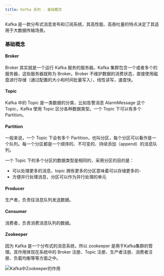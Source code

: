 ```yaml
---
title: Kafka 系列 - 基础概念
---
```


Kafka 是一款分布式消息发布和订阅系统，其高性能、高吞吐量的特点决定了其适用于大数据传输场景。

### 基础概念

#### Broker

Broker 其实就是一个运行 Kafka 服务的服务器。Kafka 集群包含一个或者多个的服务器，这些服务器就称为 Broker。Broker 不维护数据的消费状态，直接使用磁盘进行存储（通过配置的大小和时间批量写入），线性读写，速度快。

#### Topic

Kafka 中的 Topic 是一类数据的分类，比如告警消息 AlarmMessage 这个 Topic，Kafka 使用 Topic 区分各种数据类型。一个 Topic 下可以有多个 Partition。

#### Partition

一般来说，一个 Topic 下会有多个 Partition，也叫分区，每个分区可以看作是一个队列。每一个分区都是一个顺序的、不可变的、持续添加（append）的消息队列。

一个 Topic 下的多个分区的数据类型是相同的，采用分区的目的是：

- 可以处理更多的消息，topic 拥有更多的分区意味着可以存储更多的-
- 方便并行处理消息，分区可以作为并行处理的单元

#### Producer

生产者，负责往消息队列发送数据。

#### Consumer

消费者，负责消费消息队列的数据。

#### Zookeeper

因为 Kafka 是一个分布式的消息系统，所以 zookeeper 是用于Kafka集群的管理。其作用体现在系统中的 Broker 注册、Topic 注册、生产者注册、消费者注册、负载均衡等等方面之中。

![Kafka中Zookeeper的作用](https://www.lin2j.tech/blog-image/kafka/Kafka%E4%B8%ADZookeeper%E7%9A%84%E4%BD%9C%E7%94%A8.jpg)
